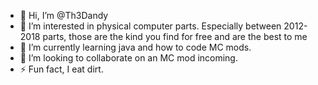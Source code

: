 - 👋 Hi, I’m @Th3Dandy
- 👀 I’m interested in physical computer parts. Especially between 2012-2018 parts, those are the kind you find for free and are the best to me
- 🌱 I’m currently learning java and how to code MC mods.
- 💞️ I’m looking to collaborate on an MC mod incoming.
- ⚡ Fun fact, I eat dirt.

<!---
Th3Dandy/Th3Dandy is a ✨ special ✨ repository because its `README.md` (this file) appears on your GitHub profile.
You can click the Preview link to take a look at your changes.
--->
